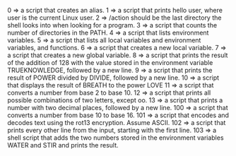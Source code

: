 0 => a script that creates an alias.
1 => a script that prints hello user, where user is the current Linux user.
2 => /action should be the last directory the shell looks into when looking for a program.
3 => a script that counts the number of directories in the PATH.
4 => a script that lists environment variables.
5 => a script that lists all local variables and environment variables, and functions.
6 => a script that creates a new local variable.
7 =>  a script that creates a new global variable.
8 => a script that prints the result of the addition of 128 with the value stored in the environment variable TRUEKNOWLEDGE, followed by a new line.
9 => a script that prints the result of POWER divided by DIVIDE, followed by a new line.
10 => a script that displays the result of BREATH to the power LOVE
11 => a script that converts a number from base 2 to base 10.
12 => a script that prints all possible combinations of two letters, except oo.
13 => a script that prints a number with two decimal places, followed by a new line.
100 => a script that converts a number from base 10 to base 16.
101 => a script that encodes and decodes text using the rot13 encryption. Assume ASCII.
102 =>  a script that prints every other line from the input, starting with the first line.
103 => a shell script that adds the two numbers stored in the environment variables WATER and STIR and prints the result.

